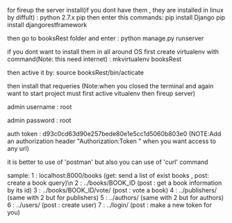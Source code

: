 for fireup the server install(if you dont have them ,  they are installed in linux 
by diffult) :
    python 2.7.x
    pip
then enter this commands:
    pip install Django
    pip install djangorestframework

then go to booksRest folder and enter :
    python manage.py runserver


if you dont want to install them in  all around OS
first create virtualenv with command(Note: this need internet) :
    mkvirtualenv booksRest

then active it  by:
    source booksRest/bin/acticate

then install that requeries
(Note:when you closed the terminal and again want to start project must first
active vitualenv then fireup server)


admin username :
root

admin password :
root

auth token :
d93c0cd63d90e257bede80e1e5cc1d5060b803e0
(NOTE:Add an authorization header "Authorization:Token <your token>" when you want access to any url)

it is better to use of 'postman' but also you can use of 'curl' command

sample:
    1 : localhost:8000/books (get: send a list of exist books , post: create a book query)\n
    2 : ../books/BOOK_ID (post : get a book information by its id)
    3 : ../books/BOOK_ID/vote/ (post : vote a book)
    4 : ../publishers/ (same with 2 but for publishers)
    5 : ../authors/ (same with 2 but for authors)
    6 : ../users/ (post : create user)
    7 : ../login/ (post : make a new token for you)
